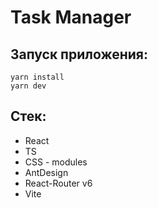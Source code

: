 # Task Manager

## Запуск приложения:
    yarn install
    yarn dev
## Стек:
- React
- TS
- CSS - modules
- AntDesign
- React-Router v6
- Vite
